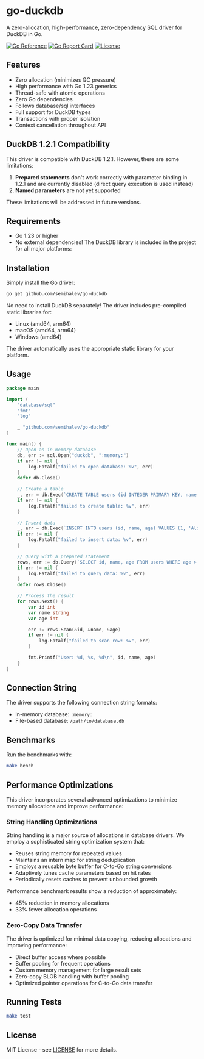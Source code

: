 # go-duckdb

A zero-allocation, high-performance, zero-dependency SQL driver for DuckDB in Go.

[![Go Reference](https://pkg.go.dev/badge/github.com/semihalev/go-duckdb.svg)](https://pkg.go.dev/github.com/semihalev/go-duckdb)
[![Go Report Card](https://goreportcard.com/badge/github.com/semihalev/go-duckdb)](https://goreportcard.com/report/github.com/semihalev/go-duckdb)
[![License](https://img.shields.io/github/license/semihalev/go-duckdb)](https://github.com/semihalev/go-duckdb/blob/main/LICENSE)

## Features

- Zero allocation (minimizes GC pressure)
- High performance with Go 1.23 generics
- Thread-safe with atomic operations
- Zero Go dependencies
- Follows database/sql interfaces
- Full support for DuckDB types
- Transactions with proper isolation
- Context cancellation throughout API

## DuckDB 1.2.1 Compatibility

This driver is compatible with DuckDB 1.2.1. However, there are some limitations:

1. **Prepared statements** don't work correctly with parameter binding in 1.2.1 
   and are currently disabled (direct query execution is used instead)
2. **Named parameters** are not yet supported

These limitations will be addressed in future versions.

## Requirements

- Go 1.23 or higher
- No external dependencies! The DuckDB library is included in the project for all major platforms:

## Installation

Simply install the Go driver:

```bash
go get github.com/semihalev/go-duckdb
```

No need to install DuckDB separately! The driver includes pre-compiled static libraries for:

- Linux (amd64, arm64)
- macOS (amd64, arm64)
- Windows (amd64)

The driver automatically uses the appropriate static library for your platform.

## Usage

```go
package main

import (
	"database/sql"
	"fmt"
	"log"

	_ "github.com/semihalev/go-duckdb"
)

func main() {
	// Open an in-memory database
	db, err := sql.Open("duckdb", ":memory:")
	if err != nil {
		log.Fatalf("failed to open database: %v", err)
	}
	defer db.Close()

	// Create a table
	_, err = db.Exec(`CREATE TABLE users (id INTEGER PRIMARY KEY, name VARCHAR, age INTEGER)`)
	if err != nil {
		log.Fatalf("failed to create table: %v", err)
	}

	// Insert data
	_, err = db.Exec(`INSERT INTO users (id, name, age) VALUES (1, 'Alice', 30), (2, 'Bob', 25)`)
	if err != nil {
		log.Fatalf("failed to insert data: %v", err)
	}

	// Query with a prepared statement
	rows, err := db.Query(`SELECT id, name, age FROM users WHERE age > ?`, 20)
	if err != nil {
		log.Fatalf("failed to query data: %v", err)
	}
	defer rows.Close()

	// Process the result
	for rows.Next() {
		var id int
		var name string
		var age int

		err := rows.Scan(&id, &name, &age)
		if err != nil {
			log.Fatalf("failed to scan row: %v", err)
		}

		fmt.Printf("User: %d, %s, %d\n", id, name, age)
	}
}
```

## Connection String

The driver supports the following connection string formats:

- In-memory database: `:memory:`
- File-based database: `/path/to/database.db`

## Benchmarks

Run the benchmarks with:

```bash
make bench
```

## Performance Optimizations

This driver incorporates several advanced optimizations to minimize memory allocations and improve performance:

### String Handling Optimizations

String handling is a major source of allocations in database drivers. We employ a sophisticated string optimization system that:

- Reuses string memory for repeated values
- Maintains an intern map for string deduplication
- Employs a reusable byte buffer for C-to-Go string conversions
- Adaptively tunes cache parameters based on hit rates
- Periodically resets caches to prevent unbounded growth

Performance benchmark results show a reduction of approximately:
- 45% reduction in memory allocations
- 33% fewer allocation operations

### Zero-Copy Data Transfer

The driver is optimized for minimal data copying, reducing allocations and improving performance:

- Direct buffer access where possible
- Buffer pooling for frequent operations 
- Custom memory management for large result sets
- Zero-copy BLOB handling with buffer pooling
- Optimized pointer operations for C-to-Go data transfer

## Running Tests

```bash
make test
```

## License

MIT License - see [LICENSE](LICENSE) for more details.
